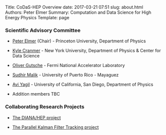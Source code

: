 Title: CoDaS-HEP Overview
date: 2017-03-21 07:51
slug: about.html
Authors: Peter Elmer
Summary: Computation and Data Science for High Energy Physics
Template: page

### Scientific Advisory Committee

  * [Peter Elmer](http://www.princeton.edu/physics/people/display_person.xml?netid=gelmer&display=Research%20Staff) (Chair) - Princeton University, Department of Physics

  * [Kyle Cranmer](http://theoryandpractice.org) - New York University, Department of Physics & Center for Data Science

  * [Oliver Gutsche](http://home.fnal.gov/~gutsche) - Fermi National Accelerator Laboratory

  * [Sudhir Malik](http://charma.uprm.edu/~malik/) - University of Puerto Rico - Mayaguez

  * [Avi Yagil](http://physics.ucsd.edu/fac_staff/fac_profile/faculty_description.php?person_id=688) - University of California, San Diego, Department of Physics

  * Addition members TBC

### Collaborating Research Projects

  * [The DIANA/HEP project](http://diana-hep.org/)

  * [The Parallel Kalman Filter Tracking project](http://trackreco.github.io)




